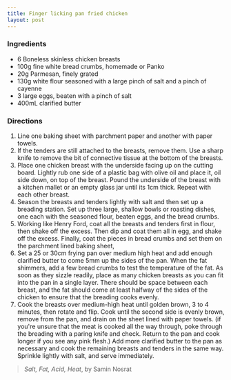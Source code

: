 ```yaml
---
title: Finger licking pan fried chicken
layout: post
---
```

### Ingredients
- 6 Boneless skinless chicken breasts
- 100g fine white bread crumbs, homemade or Panko
- 20g Parmesan, finely grated
- 130g white flour seasoned with a large pinch of salt and a pinch of cayenne
- 3 large eggs, beaten with a pinch of salt
- 400mL clarified butter

### Directions
1. Line one baking sheet with parchment paper and another with paper towels.
2. If the tenders are still attached to the breasts, remove them. Use a sharp knife to remove the bit of connective tissue at the bottom of the breasts.
3. Place one chicken breast with the underside facing up on the cutting board. Lightly rub one side of a plastic bag with olive oil and place it, oil side down, on top of the breast. Pound the underside of the breast with a kitchen mallet or an empty glass jar until its 1cm thick. Repeat with each other breast.
4. Season the breasts and tenders lightly with salt and then set up a breading station. Set up three large, shallow bowls or roasting dishes, one each with the seasoned flour, beaten eggs, and the bread crumbs.
5. Working like Henry Ford, coat all the breasts and tenders first in flour, then shake off the excess. Then dip and coat them all in egg, and shake off the excess. Finally, coat the pieces in bread crumbs and set them on the parchment lined baking sheet,
6. Set a 25 or 30cm frying pan over medium high heat and add enough clarified butter to come 5mm up the sides of the pan. When the fat shimmers, add a few bread crumbs to test the temperature of the fat. As soon as they sizzle readily, place as many chicken breasts as you can fit into the pan in a single layer. There should be space between each breast, and the fat should come at least halfway of the sides of the chicken to ensure that the breading cooks evenly.
7. Cook the breasts over medium-high heat until golden brown, 3 to 4 minutes, then rotate and flip. Cook until the second side is evenly brown, remove from the pan, and drain on the sheet lined with paper towels. (if you're unsure that the meat is cooked all the way through, poke through the breading with a paring knife and check. Return to the pan and cook longer if you see any pink flesh.) Add more clarified butter to the pan as necessary and cook the remaining breasts and tenders in the same way. Sprinkle lightly with salt, and serve immediately.

> *Salt, Fat, Acid, Heat*, by Samin Nosrat